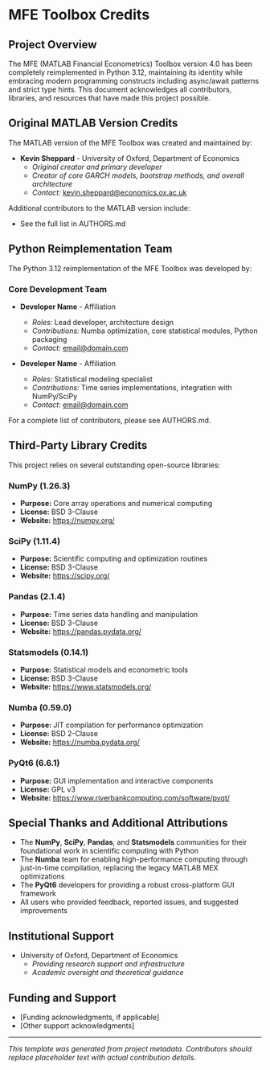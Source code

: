 # MFE Toolbox Credits

## Project Overview
The MFE (MATLAB Financial Econometrics) Toolbox version 4.0 has been completely reimplemented in Python 3.12, maintaining its identity while embracing modern programming constructs including async/await patterns and strict type hints. This document acknowledges all contributors, libraries, and resources that have made this project possible.

## Original MATLAB Version Credits
The MATLAB version of the MFE Toolbox was created and maintained by:

- **Kevin Sheppard** - University of Oxford, Department of Economics
  - *Original creator and primary developer*
  - *Creator of core GARCH models, bootstrap methods, and overall architecture*
  - *Contact:* kevin.sheppard@economics.ox.ac.uk

Additional contributors to the MATLAB version include:
- See the full list in AUTHORS.md

## Python Reimplementation Team
The Python 3.12 reimplementation of the MFE Toolbox was developed by:

### Core Development Team
- **Developer Name** - Affiliation
  - *Roles:* Lead developer, architecture design
  - *Contributions:* Numba optimization, core statistical modules, Python packaging
  - *Contact:* email@domain.com

- **Developer Name** - Affiliation
  - *Roles:* Statistical modeling specialist
  - *Contributions:* Time series implementations, integration with NumPy/SciPy
  - *Contact:* email@domain.com

For a complete list of contributors, please see AUTHORS.md.

## Third-Party Library Credits
This project relies on several outstanding open-source libraries:

### NumPy (1.26.3)
- **Purpose:** Core array operations and numerical computing
- **License:** BSD 3-Clause
- **Website:** https://numpy.org/

### SciPy (1.11.4)
- **Purpose:** Scientific computing and optimization routines
- **License:** BSD 3-Clause
- **Website:** https://scipy.org/

### Pandas (2.1.4)
- **Purpose:** Time series data handling and manipulation
- **License:** BSD 3-Clause
- **Website:** https://pandas.pydata.org/

### Statsmodels (0.14.1)
- **Purpose:** Statistical models and econometric tools
- **License:** BSD 3-Clause
- **Website:** https://www.statsmodels.org/

### Numba (0.59.0)
- **Purpose:** JIT compilation for performance optimization
- **License:** BSD 2-Clause
- **Website:** https://numba.pydata.org/

### PyQt6 (6.6.1)
- **Purpose:** GUI implementation and interactive components
- **License:** GPL v3
- **Website:** https://www.riverbankcomputing.com/software/pyqt/

## Special Thanks and Additional Attributions
- The **NumPy**, **SciPy**, **Pandas**, and **Statsmodels** communities for their foundational work in scientific computing with Python
- The **Numba** team for enabling high-performance computing through just-in-time compilation, replacing the legacy MATLAB MEX optimizations
- The **PyQt6** developers for providing a robust cross-platform GUI framework
- All users who provided feedback, reported issues, and suggested improvements

## Institutional Support
- University of Oxford, Department of Economics
  - *Providing research support and infrastructure*
  - *Academic oversight and theoretical guidance*

## Funding and Support
- [Funding acknowledgments, if applicable]
- [Other support acknowledgments]

---

*This template was generated from project metadata. Contributors should replace placeholder text with actual contribution details.*